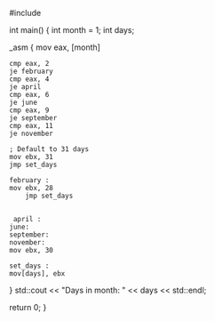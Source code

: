 #include <iostream>

int main() {
    int month = 1;
    int days;

_asm {
    mov eax, [month]

    cmp eax, 2
    je february
    cmp eax, 4
    je april
    cmp eax, 6
    je june
    cmp eax, 9
    je september
    cmp eax, 11
    je november

    ; Default to 31 days
    mov ebx, 31
    jmp set_days

    february :
    mov ebx, 28
        jmp set_days

      
     april :
    june:
    september:
    november:
    mov ebx, 30

    set_days :
    mov[days], ebx
}
std::cout << "Days in month: " << days << std::endl;

return 0;
}
